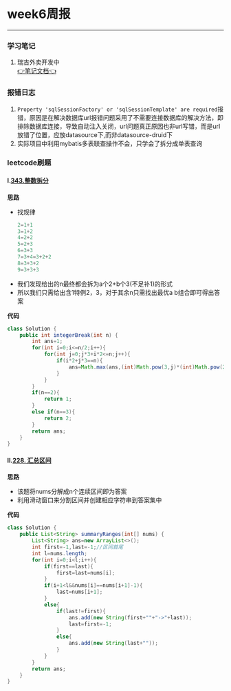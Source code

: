 # week6周报
------------------

### 学习笔记

1. 瑞吉外卖开发中
<br />[👉笔记文档👈](https://github.com/Vetalihwei/note)

### 报错日志
1. `Property 'sqlSessionFactory' or 'sqlSessionTemplate' are required`报错，原因是在解决数据库url报错问题采用了不需要连接数据库的解决方法，即排除数据库连接，导致自动注入关闭，url问题真正原因也非url写错，而是url放错了位置，应放datasource下,而非datasource-druid下
2. 实际项目中利用mybatis多表联查操作不会，只学会了拆分成单表查询
### leetcode刷题

#### I.[343.整数拆分](https://leetcode.cn/problems/integer-break/submissions/)


**思路**<br>
- 找规律
  ```java
  2=1+1
  3=1+2
  4=2+2
  5=2+3
  6=3+3
  7=3+4=3+2+2
  8=3+3+2
  9=3+3+3
  ```
- 我们发现给出的n最终都会拆为a个2+b个3(不足补1)的形式
- 所以我们只需给出含1特例2，3，对于其余n只需找出最优a b组合即可得出答案


**代码**
```java
class Solution {
    public int integerBreak(int n) {
        int ans=1;
        for(int i=0;i<=n/2;i++){
            for(int j=0;j*3+i*2<=n;j++){
                if(i*2+j*3==n){
                    ans=Math.max(ans,(int)Math.pow(3,j)*(int)Math.pow(2,i));
                }
            }
        }
        if(n==2){
            return 1;
        }
        else if(n==3){
            return 2;
        }
        return ans;
    }
}
```

#### II.[228. 汇总区间](https://leetcode.cn/problems/summary-ranges/description/)
**思路**<br>
- 该题将nums分解成n个连续区间即为答案
- 利用滑动窗口来分割区间并创建相应字符串到答案集中

**代码**

```java
class Solution {
    public List<String> summaryRanges(int[] nums) {
        List<String> ans=new ArrayList<>();
        int first=-1,last=-1;//区间首尾
        int l=nums.length;
        for(int i=0;i<l;i++){
            if(first==last){
                first=last=nums[i];
            }
            if(i+1<l&&nums[i]==nums[i+1]-1){
                last=nums[i+1];
            }
            else{
                if(last!=first){
                    ans.add(new String(first+""+"->"+last));
                    last=first=-1;
                }
                else{
                    ans.add(new String(last+""));
                }
            }
        }
        return ans;
    }
}
```